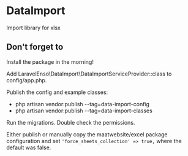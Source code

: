 # DataImport

Import library for xlsx

## Don't forget to

Install the package in the morning!

Add LaravelEnso\DataImport\DataImportServiceProvider::class to config/app.php.

Publish the config and example classes:
* php artisan vendor:publish --tag=data-import-config
* php artisan vendor:publish --tag=data-import-classes

Run the migrations.
Double check the permissions.

Either publish or manually copy the maatwebsite/excel package configuration
and set `'force_sheets_collection' => true,` where the default was false.